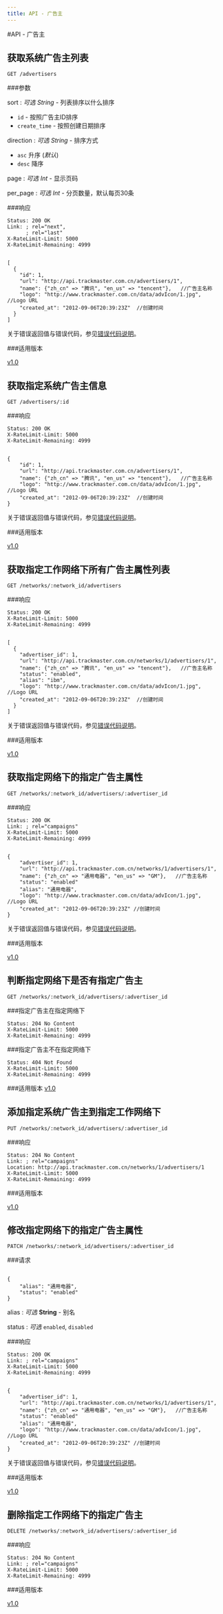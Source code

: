 ```yaml
---
title: API - 广告主
---
```


#API - 广告主


<h2 id="p1">获取系统广告主列表</h2>

    GET /advertisers

###参数

sort
: _可选_ *String* - 列表排序以什么排序

* `id` - 按照广告主ID排序
* `create_time` - 按照创建日期排序

direction
: _可选_ *String* - 排序方式

* `asc` 升序 (_默认_)
* `desc` 降序

page
: _可选_ *Int* - 显示页码

per_page
: _可选_ *Int* - 分页数量，默认每页30条

###响应
<pre class="headers">
<code>Status: 200 OK
Link: <http://api.trackmaster.com.cn/advertisers?page=2>; rel="next",
      <http://api.trackmaster.com.cn/advertisers?page=10>; rel="last"
X-RateLimit-Limit: 5000
X-RateLimit-Remaining: 4999
</code></pre>
<pre class="highlight">
<code class="language-javascript">
[
  {
    "id": 1,
    "url": "http://api.trackmaster.com.cn/advertisers/1",
    "name": {"zh_cn" => "腾讯", "en_us" => "tencent"},   //广告主名称
    "logo": "http://www.trackmaster.com.cn/data/advIcon/1.jpg",  //Logo URL
    "created_at": "2012-09-06T20:39:23Z"  //创建时间
  }
]
</code></pre>

关于错误返回值与错误代码，参见[错误代码说明][apiCommon]。


###适用版本

[v1.0][version]

<h2 id="p2">获取指定系统广告主信息</h2>

    GET /advertisers/:id

###响应
<pre class="headers">
<code>Status: 200 OK
X-RateLimit-Limit: 5000
X-RateLimit-Remaining: 4999
</code></pre>
<pre class="highlight">
<code class="language-javascript">
{
    "id": 1,
    "url": "http://api.trackmaster.com.cn/advertisers/1",
    "name": {"zh_cn" => "腾讯", "en_us" => "tencent"},   //广告主名称
    "logo": "http://www.trackmaster.com.cn/data/advIcon/1.jpg",  //Logo URL
    "created_at": "2012-09-06T20:39:23Z"  //创建时间
}
</code></pre>
关于错误返回值与错误代码，参见[错误代码说明][apiCommon]。

###适用版本

[v1.0][version]

<h2 id="p3">获取指定工作网络下所有广告主属性列表</h2>

    GET /networks/:network_id/advertisers

###响应
<pre class="headers">
<code>Status: 200 OK
X-RateLimit-Limit: 5000
X-RateLimit-Remaining: 4999
</code></pre>
<pre class="highlight">
<code class="language-javascript">
[
  {
    "advertiser_id": 1,
    "url": "http://api.trackmaster.com.cn/networks/1/advertisers/1",
    "name": {"zh_cn" => "腾讯", "en_us" => "tencent"},   //广告主名称
    "status": "enabled",
    "alias": "ibm",
    "logo": "http://www.trackmaster.com.cn/data/advIcon/1.jpg",  //Logo URL
    "created_at": "2012-09-06T20:39:23Z"  //创建时间
  }
]
</code></pre>

关于错误返回值与错误代码，参见[错误代码说明][apiCommon]。

###适用版本

[v1.0][version]

<h2 id="p4">获取指定网络下的指定广告主属性</h2>

    GET /networks/:network_id/advertisers/:advertiser_id

###响应
<pre class="headers">
<code>Status: 200 OK
Link: <http://api.trackmaster.com.cn/networks/1/advertisers/1/campaigns>; rel="campaigns"
X-RateLimit-Limit: 5000
X-RateLimit-Remaining: 4999
</code></pre>
<pre class="highlight">
<code class="language-javascript">
{
    "advertiser_id": 1,
    "url": "http://api.trackmaster.com.cn/networks/1/advertisers/1",
    "name": {"zh_cn" => "通用电器", "en_us" => "GM"},   //广告主名称
    "status": "enabled"
    "alias": "通用电器",
    "logo": "http://www.trackmaster.com.cn/data/advIcon/1.jpg",  //Logo URL
    "created_at": "2012-09-06T20:39:23Z" //创建时间
}
</code></pre>

关于错误返回值与错误代码，参见[错误代码说明][apiCommon]。

###适用版本

[v1.0][version]

<h2 id="p5">判断指定网络下是否有指定广告主</h2>

    GET /networks/:network_id/advertisers/:advertiser_id

###指定广告主在指定网络下
<pre class="headers no-response">
<code>Status: 204 No Content
X-RateLimit-Limit: 5000
X-RateLimit-Remaining: 4999
</code></pre>

###指定广告主不在指定网络下
<pre class="headers no-response">
<code>Status: 404 Not Found
X-RateLimit-Limit: 5000
X-RateLimit-Remaining: 4999
</code></pre>

###适用版本
[v1.0][version]

<h2 id="p6">添加指定系统广告主到指定工作网络下</h2>

    PUT /networks/:network_id/advertisers/:advertiser_id

###响应
<pre class="headers no-response">
<code>Status: 204 No Content
Link: <http://api.trackmaster.com.cn/networks/1/advertisers/1/campaigns>; rel="campaigns"
Location: http://api.trackmaster.com.cn/networks/1/advertisers/1
X-RateLimit-Limit: 5000
X-RateLimit-Remaining: 4999
</code></pre>

###适用版本

[v1.0][version]


<h2 id="p7">修改指定网络下的指定广告主属性</h2>

    PATCH /networks/:network_id/advertisers/:advertiser_id

###请求
<pre class="highlight">
<code class="language-javascript">
{
    "alias": "通用电器",
    "status": "enabled"
}
</code></pre>
alias
: _可选_ **String** - 别名

status
: _可选_ `enabled`, `disabled`

###响应
<pre class="headers">
<code>Status: 200 OK
Link: <http://api.trackmaster.com.cn/networks/1/advertisers/1/campaigns>; rel="campaigns"
X-RateLimit-Limit: 5000
X-RateLimit-Remaining: 4999
</code></pre>
<pre class="highlight">
<code class="language-javascript">
{
    "advertiser_id": 1,
    "url": "http://api.trackmaster.com.cn/networks/1/advertisers/1",
    "name": {"zh_cn" => "通用电器", "en_us" => "GM"},   //广告主名称
    "status": "enabled"
    "alias": "通用电器",
    "logo": "http://www.trackmaster.com.cn/data/advIcon/1.jpg",  //Logo URL
    "created_at": "2012-09-06T20:39:23Z" //创建时间
}
</code></pre>

关于错误返回值与错误代码，参见[错误代码说明][apiCommon]。

###适用版本

[v1.0][version]

<h2 id="p8">删除指定工作网络下的指定广告主</h2>

    DELETE /networks/:network_id/advertisers/:advertiser_id

###响应
<pre class="headers no-response">
<code>Status: 204 No Content
Link: <http://api.trackmaster.com.cn/networks/1/advertisers>; rel="campaigns"
X-RateLimit-Limit: 5000
X-RateLimit-Remaining: 4999
</code></pre>

###适用版本

[v1.0][version]


[version]: /trackmaster/v1/apiVersion/
[apiCommon]:/trackmaster/v1/apiCommon/#p5
